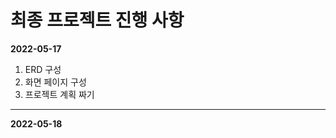 # 최종 프로젝트 진행 사항 

**2022-05-17**

1. ERD 구성
2. 화면 페이지 구성
3. 프로젝트 계획 짜기

---------------------------------------------------

**2022-05-18**

